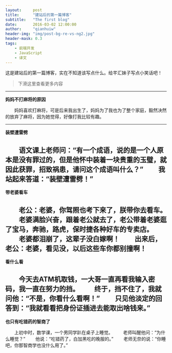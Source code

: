 ```yaml
---
layout:     post
title:      "建站后的第一篇博客"
subtitle:   "The first blog"
date:       2016-03-02 12:00:00
author:     "qianhuiw"
header-img: "img/post-bg-re-vs-ng2.jpg"
header-mask: 0.3
tags:
    - 前端开发
    - JavaScript
    - 译文
---
```


这是建站后的第一篇博客，实在不知道该写点什么。给芊汇妹子写点小笑话吧！

> 下滑这里查看更多内容

----------

**妈妈不打麻将的原因**

　　妈妈喜欢打麻将，可是后来我出生了，妈妈为了我也为了整个家庭，毅然决然的放弃了麻将，因为她觉得，好像打我比较有趣。

----------

**装壁遭雷劈**

　　语文课上老师问：“有一个成语，说的是一个人原本是没有罪过的，但是他怀中装着一块贵重的玉璧，就因此获罪，招致祸患，请问这个成语叫什么？”
　　我站起来答道：“装壁遭雷劈！”
　　
----------

**带老婆看车**

　　老公：老婆，你驾照也考下来了，朕带你去看车。
　　老婆满脸兴奋，跟着老公就去了，老公带着老婆逛了宝马，奔驰，路虎，保时捷各种好车的专卖店。
　　老婆都泪崩了，这辈子没白嫁啊！
　　出来后，老公：老婆，看见没，以后这些车你都别撞啊！
　　
----------

**看什么看**

　　今天去ATM机取钱，一大哥一直再看我输入密码，我一直在努力的挡。
　　终于，挡不住了，我就问他：“不是，你看什么看啊！”
　　只见他淡定的回答到：“我就看看把身份证插进去能取出啥钱来。”
　　
----------

**也只有吃错药的智商了**

　　上初中时，数学课，一个男同学趴在桌子上睡觉。
　　老师叫醒他问：“为什么睡觉？”
　　他说：“吃错药了，白加黑吃的晚服的。”
　　老师无奈的说：“你睡吧，你那智商学也没什么用了。”
